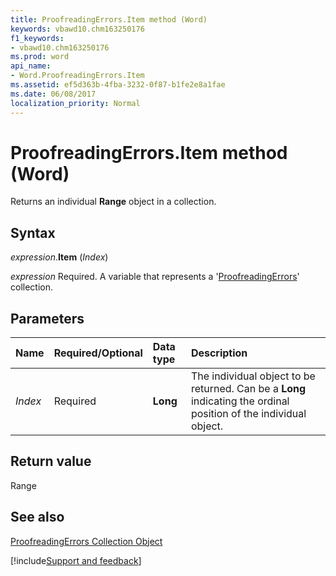 ```yaml
---
title: ProofreadingErrors.Item method (Word)
keywords: vbawd10.chm163250176
f1_keywords:
- vbawd10.chm163250176
ms.prod: word
api_name:
- Word.ProofreadingErrors.Item
ms.assetid: ef5d363b-4fba-3232-0f87-b1fe2e8a1fae
ms.date: 06/08/2017
localization_priority: Normal
---
```



# ProofreadingErrors.Item method (Word)

Returns an individual  **Range** object in a collection.


## Syntax

_expression_.**Item** (_Index_)

_expression_ Required. A variable that represents a '[ProofreadingErrors](Word.proofreadingerrors.md)' collection.


## Parameters



|Name|Required/Optional|Data type|Description|
|:-----|:-----|:-----|:-----|
| _Index_|Required| **Long**|The individual object to be returned. Can be a  **Long** indicating the ordinal position of the individual object.|

## Return value

Range


## See also


[ProofreadingErrors Collection Object](Word.proofreadingerrors.md)

[!include[Support and feedback](~/includes/feedback-boilerplate.md)]